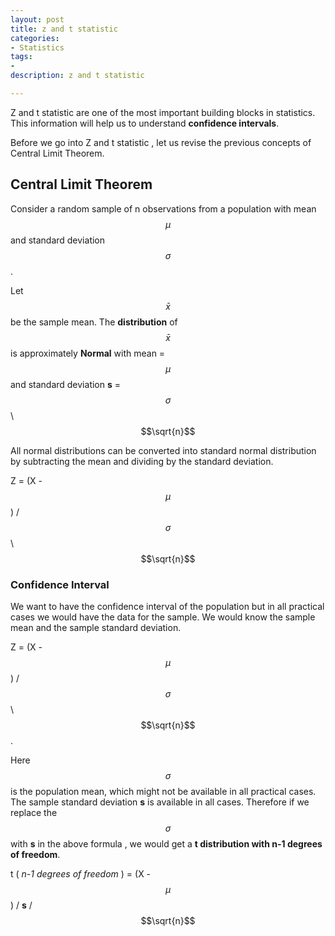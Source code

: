 ```yaml
---
layout: post
title: z and t statistic
categories: 
- Statistics
tags:
- 
description: z and t statistic

---   
```


Z and t statistic are one of the most important building blocks in statistics. This information will help us to understand **confidence intervals**.  

Before we go into Z and t statistic , let us revise the previous concepts of Central Limit Theorem.  

## Central Limit Theorem  

Consider a random sample of n observations from a  population with mean $$\mu$$ and standard deviation $$\sigma$$.  

Let $$\bar x$$ be the sample mean. The **distribution** of $$\bar x$$ is approximately **Normal** with mean = $$\mu$$ and standard deviation **s** = $$\sigma$$ \ $$\sqrt{n}$$  

All normal distributions can be converted into standard normal distribution by subtracting the mean and dividing by the standard deviation.  

Z = (X - $$\mu$$) / $$\sigma$$ \ $$\sqrt{n}$$  

### Confidence Interval  

We want to have the confidence interval of the population but in all practical cases we would have the data for the sample. We would know the sample mean and the sample standard deviation.  

Z = (X - $$\mu$$) / $$\sigma$$ \ $$\sqrt{n}$$.  

Here $$\sigma$$ is the population mean, which might not be available in all practical cases. The sample standard deviation **s** is available in all cases. Therefore if we replace the $$\sigma$$ with **s** in the above formula , we would get a **t distribution with n-1 degrees of freedom**.  

t ( *n-1 degrees of freedom* ) = (X - $$\mu$$) / **s** / $$\sqrt{n}$$ 
